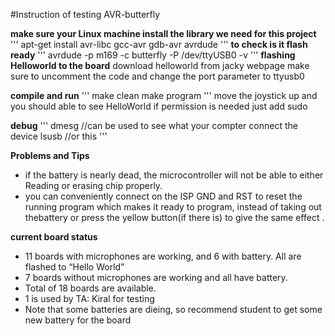 #Instruction of testing AVR-butterfly

**make sure your Linux machine install the library we need for this project**
'''
apt-get install avr-libc gcc-avr gdb-avr avrdude
'''
**to check is it flash ready**
'''
avrdude -p m169 -c butterfly -P /dev/ttyUSB0 -v
'''
**flashing Helloworld to the board**
download helloworld from jacky webpage
make sure to uncomment the code and change the port parameter to ttyusb0

**compile and run**
'''
make clean
make program
'''
move the joystick up and you should able to see HelloWorld
if permission is needed just add sudo

**debug**
'''
dmesg //can be used to see what your compter connect the device
lsusb //or this
''' 

**Problems and Tips**
 * if the battery is nearly dead, the microcontroller will not be able to either Reading or erasing chip properly.
 * you can conveniently connect on the ISP GND and RST to reset the running program which makes it ready to program, instead of taking out thebattery or press the yellow button(if there is) to give the same effect .

**current board status**
 * 11 boards with microphones are working, and 6 with battery. All are flashed to “Hello World”
 * 7 boards without microphones are working and all have battery.
 * Total of 18 boards are available.
 * 1 is used by TA: Kiral for testing 
 * Note that some batteries are dieing, so recommend student to get some new battery for the board

